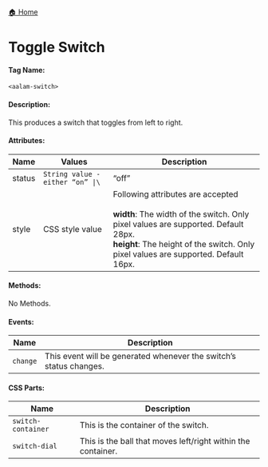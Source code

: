 [🏠 Home](README.md)
# Toggle Switch
#### Tag Name:

`<aalam-switch>`

#### Description:

This produces a switch that toggles from left to right.

#### Attributes:
| Name   | Values                        | Description                                                                                                                                                              |
|--------|-------------------------------|--------------------------------------------------------------------------------------------------------------------------------------------------------------------------|
| status | `String value - either “on” \|\`| “off” | If it's “on” - the switch will be on the right side. If it's “off” the switch will be on the left side.                              |
| style  | CSS style value               | Following attributes are accepted <br><br>**width**: The width of the switch. Only pixel values are supported. Default 28px. <br>**height**: The height of the switch. Only pixel values are supported. Default 16px. |

#### Methods:

No Methods.

#### Events:
| Name     | Description |
|----------|-------------|
| `change` | This event will be generated whenever the switch’s status changes. |

#### CSS Parts:
| Name             | Description                                           |
|------------------|-------------------------------------------------------|
| `switch-container` | This is the container of the switch.                 |
| `switch-dial`      | This is the ball that moves left/right within the container. |

